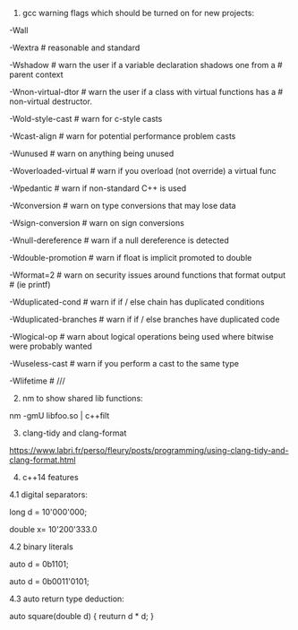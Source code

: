 1. gcc warning flags which should be turned on for new projects:

-Wall

-Wextra # reasonable and standard

-Wshadow # warn the user if a variable declaration shadows one from a
         # parent context
         
-Wnon-virtual-dtor # warn the user if a class with virtual functions has a
                   # non-virtual destructor.
                   
-Wold-style-cast # warn for c-style casts

-Wcast-align # warn for potential performance problem casts

-Wunused # warn on anything being unused

-Woverloaded-virtual # warn if you overload (not override) a virtual func

-Wpedantic # warn if non-standard C++ is used

-Wconversion # warn on type conversions that may lose data

-Wsign-conversion # warn on sign conversions

-Wnull-dereference # warn if a null dereference is detected

-Wdouble-promotion # warn if float is implicit promoted to double

-Wformat=2 # warn on security issues around functions that format output
           # (ie printf)

-Wduplicated-cond # warn if if / else chain has duplicated conditions

-Wduplicated-branches # warn if if / else branches have duplicated code

-Wlogical-op # warn about logical operations being used where bitwise were probably wanted

-Wuseless-cast # warn if you perform a cast to the same type

-Wlifetime # ///

2. nm to show shared lib functions:

nm -gmU libfoo.so | c++filt

3. clang-tidy and clang-format

https://www.labri.fr/perso/fleury/posts/programming/using-clang-tidy-and-clang-format.html

4. c++14 features

4.1 digital separators:

long d = 10'000'000;

double x= 10'200'333.0

4.2 binary literals

auto d = 0b1101;

auto d = 0b0011'0101;

4.3 auto return type deduction:

auto square(double d) { reuturn d * d; } 

